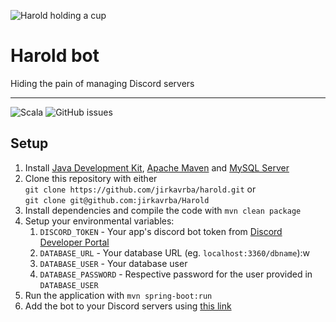 ![Harold holding a cup](https://imgur.com/e3ZZpq5.png)

# Harold bot
Hiding the pain of managing Discord servers

---
![Scala](https://img.shields.io/badge/Written%20in-Scala-DC322F?style=for-the-badge&logo=scala)
![GitHub issues](https://img.shields.io/github/issues/jirkavrba/harold?style=for-the-badge)

## Setup

1. Install 
[Java Development Kit](https://openjdk.java.net/install/),
[Apache Maven](https://maven.apache.org/install.html) and 
[MySQL Server](https://dev.mysql.com/doc/mysql-installation-excerpt/8.0/en/)
1. Clone this repository with either \
`git clone https://github.com/jirkavrba/harold.git` or \
`git clone git@github.com:jirkavrba/Harold`
1. Install dependencies and compile the code with `mvn clean package`
1. Setup your environmental variables:
    1. `DISCORD_TOKEN` - Your app's discord bot token from [Discord Developer Portal](https://discord.com/developers)
    1. `DATABASE_URL` - Your database URL (eg. `localhost:3360/dbname`):w
    1. `DATABASE_USER` - Your database user
    1. `DATABASE_PASSWORD` - Respective password for the user provided in `DATABASE_USER`
    <!-- More variables will need to be setup probably -->
1. Run the application with `mvn spring-boot:run`
1. Add the bot to your Discord servers using [this link](https://discord.com/api/oauth2/authorize?client_id=716026411554439208&permissions=8&scope=bot)